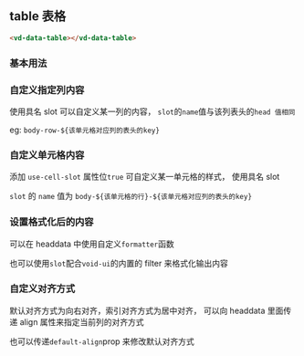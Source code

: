 ## table 表格

```html
<vd-data-table></vd-data-table>
```

### 基本用法

<!-- <example-board :component="TableBasic" :source="TableBasicSource"></example-board> -->

### 自定义指定列内容

使用具名 slot 可以自定义某一列的内容， `slot`的`name`值与该列表头的`head 值相同`

eg: `body-row-${该单元格对应列的表头的key}`

<example-board :component="TableProps" :source="TablePropsSource"></example-board>

### 自定义单元格内容

添加 `use-cell-slot` 属性位`true` 可自定义某一单元格的样式， 使用具名 slot

`slot` 的 `name` 值为 `body-${该单元格的行}-${该单元格对应列的表头的key}`

<example-board :component="TableCellProps" :source="TableCellPropsSource"></example-board>

### 设置格式化后的内容

可以在 headdata 中使用自定义`formatter`函数

也可以使用`slot`配合`void-ui`的内置的 filter 来格式化输出内容

<example-board :component="TableFormatter" :source="TableFormatterSource"></example-board>

### 自定义对齐方式

默认对齐方式为向右对齐，索引对齐方式为居中对齐， 可以向 headdata 里面传递 align 属性来指定当前列的对齐方式

也可以传递`default-align`prop 来修改默认对齐方式

<example-board :component="TableAlign" :source="TableAlignSource"></example-board>

<script>
import TableBasic from 'docs/examples/data/dataTable/basic/TableBasic';
import TableBasicSource from 'docs/examples/data/dataTable/basic/TableBasic.txt';
import TableProps from 'docs/examples/data/dataTable/props/TableProps';
import TablePropsSource from 'docs/examples/data/dataTable/props/TableProps.txt';
import TableCellProps from 'docs/examples/data/dataTable/cellProps/TableCellProps';
import TableCellPropsSource from 'docs/examples/data/dataTable/cellProps/TableCellProps.txt';
import TableFormatter from 'docs/examples/data/dataTable/formatter/TableFormatter';
import TableFormatterSource from 'docs/examples/data/dataTable/formatter/TableFormatter.txt';
import TableAlign from 'docs/examples/data/dataTable/align/TableAlign';
import TableAlignSource from 'docs/examples/data/dataTable/align/TableAlign.txt';


export default {
  data() {
    return {
      TableBasic,
      TableBasicSource,
      TableProps,
      TablePropsSource,
      TableCellProps,
      TableCellPropsSource,
      TableFormatter,
      TableFormatterSource,
      TableAlign,
      TableAlignSource
    }
  }
}
</script>

